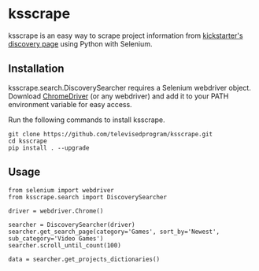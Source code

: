 # ksscrape
ksscrape is an easy way to scrape project information from [kickstarter's discovery page](https://www.kickstarter.com/discover) using Python with Selenium.

## Installation
ksscrape.search.DiscoverySearcher requires a Selenium webdriver object. Download [ChromeDriver](http://chromedriver.chromium.org/downloads) (or any webdriver) and add it to your PATH environment variable for easy access.

Run the following commands to install ksscrape.
```
git clone https://github.com/televisedprogram/ksscrape.git
cd ksscrape
pip install . --upgrade
```

## Usage
```
from selenium import webdriver
from ksscrape.search import DiscoverySearcher

driver = webdriver.Chrome()

searcher = DiscoverySearcher(driver)
searcher.get_search_page(category='Games', sort_by='Newest', sub_category='Video Games')
searcher.scroll_until_count(100)

data = searcher.get_projects_dictionaries()
```